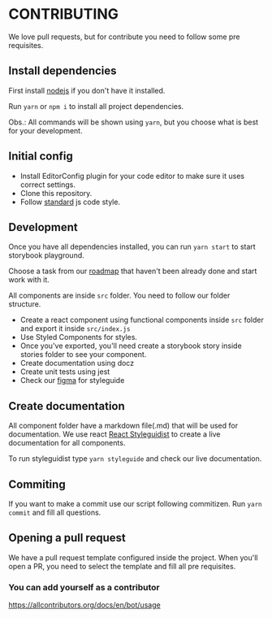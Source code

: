 # CONTRIBUTING

We love pull requests, but for contribute you need to follow some pre requisites.

## Install dependencies

First install [nodejs](https://nodejs.org/) if you don't have it installed.

Run `yarn` or `npm i` to install all project dependencies.

Obs.: All commands will be shown using `yarn`, but you choose what is best for your development.

## Initial config

- Install EditorConfig plugin for your code editor to make sure it uses correct settings.
- Clone this repository.
- Follow [standard](https://standardjs.com/) js code style.

## Development

Once you have all dependencies installed, you can run `yarn start` to start storybook playground.

Choose a task from our [roadmap](#roadmap) that haven't been already done and start work with it.

All components are inside `src` folder. You need to follow our folder structure.

- Create a react component using functional components inside `src` folder and export it inside `src/index.js`
- Use Styled Components for styles.
- Once you've exported, you'll need create a storybook story inside stories folder to see your component.
- Create documentation using docz
- Create unit tests using jest
- Check our [figma](https://www.figma.com/file/S36AdAJX1B1PZhWcNVeBKNCn/Design-System?node-id=0%3A1) for styleguide

## Create documentation

All component folder have a markdown file(.md) that will be used for documentation. We use react [React Styleguidist](https://github.com/styleguidist/react-styleguidist) to create a live documentation for all components.

To run styleguidist type `yarn styleguide` and check our live documentation.


## Commiting

If you want to make a  commit use our script following commitizen. Run `yarn commit` and fill all questions.

## Opening a pull request

We have a pull request template configured inside the project. When you'll open a PR, you need to select the template and fill all pre requisites.

### You can add yourself as a contributor

https://allcontributors.org/docs/en/bot/usage
